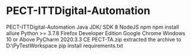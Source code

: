 # PECT-ITTDigital-Automation
PECT-ITTDigital-Automation
Java JDK/ SDK 8
NodeJS
npm
npm install allure
Python >= 3.7.8
Firefox Developer Edition
Google Chrome
Windows 10 or Above
PyCharm 2020.3.3 CE
PECT-TA.zip
extracted the archive to D:\PyTestWorkspace
pip install requirements.txt
